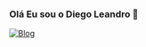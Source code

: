 ### Olá Eu sou o Diego Leandro 👋

[![Blog](https://img.shields.io/badge/Instagram-E4405F?style=for-the-badge&logo=instagram&logoColor=white)](https://https://www.instagram.com/_diego.abreu_/)
